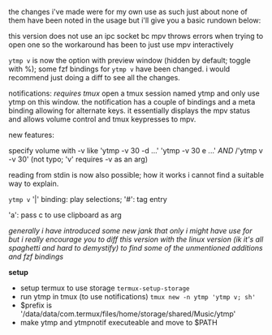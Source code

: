 the changes i've made were for my own use as such just about none of them have been noted in the usage but i'll give you a basic rundown below:

this version does not use an ipc socket bc mpv throws errors when trying to open one so the workaround has been to just use mpv interactively

`ytmp v` is now the option with preview window (hidden by default; toggle with %); some fzf bindings for `ytmp v` have been changed. i would recommend just doing a diff to see all the changes.

notifications: *requires tmux* open a tmux session named ytmp and only use ytmp on this window. the notification has a couple of bindings and a meta binding allowing for alternate keys. it essentially displays the mpv status and allows volume control and tmux keypresses to mpv. 

new features:

specify volume with -v like 'ytmp -v 30 -d ...' 'ytmp -v 30 e ...' *AND* /'ytmp v -v 30' (not typo; 'v' requires -v as an arg)

reading from stdin is now also possible; how it works i cannot find a suitable way to explain.

`ytmp v` '|' binding: play selections; '#': tag entry

'a': pass c to use clipboard as arg

*generally i have introduced some new jank that only i might have use for but i really encourage you to diff this version with the linux version (ik it's all spaghetti and hard to demystify) to find some of the unmentioned additions and fzf bindings*

**setup**
- setup termux to use storage `termux-setup-storage`
- run ytmp in tmux (to use notifications) `tmux new -n ytmp 'ytmp v; sh'`
- $prefix is '/data/data/com.termux/files/home/storage/shared/Music/ytmp'
- make ytmp and ytmpnotif executeable and move to $PATH
